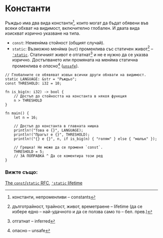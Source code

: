 # Константи

Ръждьо има два вида константи[^constants], които могат да бъдат обявени във
всеки обхват на видимост, включително глобален. И двата вида изискват изрично
указване на типа.

* `const`: Неменѝма стойност (общият случай).
* `static`: Възможно менѝма (`mut`) променлива със статичен живот[^lifetime] – [`'static`][static].
  Статичният живот е отгатнат[^inferred] и не е нужно да се указва изрично. Достъпването или промяната на менѝма статична променлива е *опасно*[^unsafe] ([`unsafe`][unsafe]).

```rust,editable,ignore,mdbook-runnable
// Глобалните се обявяват извън всички други обхвати на видимост.
static LANGUAGE: &str = "Ръждьо";
const THRESHOLD: i32 = 10;

fn is_big(n: i32) -> bool {
    // Достъп до стойността на константа в някоя функция
    n > THRESHOLD
}

fn main() {
    let n = 16;

    // Достъп до константа в главната нишка
    println!("Това е {}", LANGUAGE);
    println!("Прагът е {}", THRESHOLD);
    println!("{} е {}", n, if is_big(n) { "голям" } else { "малък" });

    // Грешка! Не може да се променя `const`.
    THRESHOLD = 5;
    // ЗА ПОПРАВКА ^ Да се коментира този ред
}
```

### Вижте също:

[The `const`/`static` RFC](
https://github.com/rust-lang/rfcs/blob/master/text/0246-const-vs-static.md),
[`'static` lifetime][static]

[static]: ../scope/lifetime/static_lifetime.md
[unsafe]: ../unsafe.md

[^constants]: константи, непроменливи – constants

[^lifetime]: дълготрайност, трайност, живот, времетраене – lifetime (да се избере едно –
  най-удачното и да  се ползва само то – бел. прев.)

[^inferred]: отгатнат – inferred

[^unsafe]: опасно – unsafe
